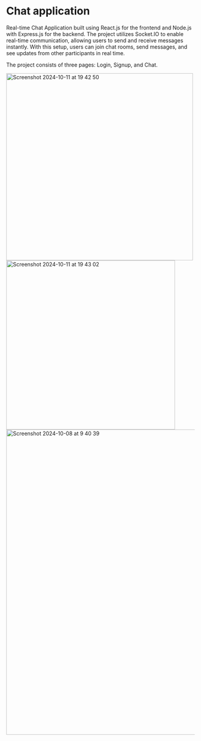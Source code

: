 # Chat application

Real-time Chat Application built using React.js for the frontend and Node.js with Express.js for the backend. The project utilizes Socket.IO to enable real-time communication, allowing users to send and receive messages instantly. With this setup, users can join chat rooms, send messages, and see updates from other participants in real time.

The project consists of three pages: Login, Signup, and Chat.

<img width="499" alt="Screenshot 2024-10-11 at 19 42 50" src="https://github.com/user-attachments/assets/b5eeed11-befd-437f-b9c7-e351155fdfae">
<img width="451" alt="Screenshot 2024-10-11 at 19 43 02" src="https://github.com/user-attachments/assets/10cd8058-8f59-4b02-9f73-f1b082e82276">
<img width="814" alt="Screenshot 2024-10-08 at 9 40 39" src="https://github.com/user-attachments/assets/426be39c-6200-4a63-a004-c75378f9606a">
